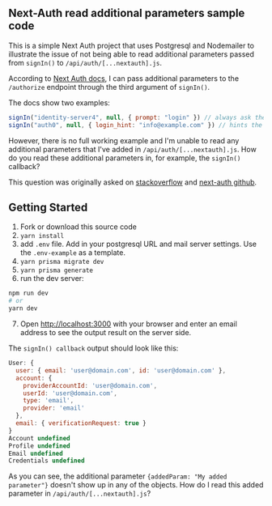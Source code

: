 ## Next-Auth read additional parameters sample code

This is a simple Next Auth project that uses Postgresql and Nodemailer to illustrate the issue of not being able to read additional parameters passed from `signIn()` to `/api/auth/[...nextauth].js`.

According to [Next Auth docs](https://next-auth.js.org/getting-started/client#additional-parameters), I can pass additional parameters to the `/authorize` endpoint through the third argument of `signIn()`.

The docs show two examples:

```javascript
signIn("identity-server4", null, { prompt: "login" }) // always ask the user to re-authenticate
signIn("auth0", null, { login_hint: "info@example.com" }) // hints the e-mail address to the provider
```

However, there is no full working example and I'm unable to read any additional parameters that I've added in `/api/auth/[...nextauth].js`. How do you read these additional parameters in, for example, the `signIn()` callback?

This question was originally asked on [stackoverflow](https://stackoverflow.com/questions/73793681/how-to-read-additional-parameters-in-nextauth-signin-callback) and [next-auth github](https://github.com/nextauthjs/next-auth/discussions/5389).

## Getting Started

1) Fork or download this source code
2) `yarn install`
3) add `.env` file. Add in your postgresql URL and mail server settings. Use the `.env-example` as a template.
4) `yarn prisma migrate dev`
5) `yarn prisma generate`
6) run the dev server:

```bash
npm run dev
# or
yarn dev
```

7) Open [http://localhost:3000](http://localhost:3000) with your browser and enter an email address to see the output result on the server side.

The `signIn() callback` output should look like this:

```javascript
User: {
  user: { email: 'user@domain.com', id: 'user@domain.com' },
  account: {
    providerAccountId: 'user@domain.com',
    userId: 'user@domain.com',
    type: 'email',
    provider: 'email'
  },
  email: { verificationRequest: true }
}
Account undefined
Profile undefined
Email undefined
Credentials undefined
```

As you can see, the additional parameter `{addedParam: "My added parameter"}` doesn't show up in any of the objects. How do I read this added parameter in `/api/auth/[...nextauth].js`?
